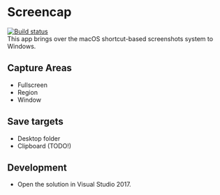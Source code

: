 # Screencap
[![Build status](https://ci.appveyor.com/api/projects/status/46praega0c6gkcec?svg=true)](https://ci.appveyor.com/project/DuncanLeo/screencap)  
This app brings over the macOS shortcut-based screenshots system to Windows.

## Capture Areas
- Fullscreen
- Region
- Window

## Save targets
- Desktop folder
- Clipboard (TODO!)

## Development
- Open the solution in Visual Studio 2017.
